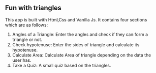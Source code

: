 ## Fun with triangles

This app is built with Html,Css and Vanilla Js.
It contains four sections which are as follows:

1. Angles of a Triangle: Enter the angles and check if they can form a triangle or not.
1. Check hypotenuse: Enter the sides of triangle and calculate its hypotenuse.
1. Calculate Area: Calculate Area of triangle depending on the data the user has.
1. Take a Quiz: A small quiz based on the triangles.